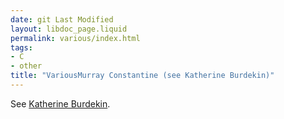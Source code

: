```yaml
---
date: git Last Modified
layout: libdoc_page.liquid
permalink: various/index.html
tags:
- C
- other
title: "VariousMurray Constantine (see Katherine Burdekin)"
---
```


See [Katherine Burdekin](#katherine-burdekin-writing-as-murray-constantine-swastika-night).